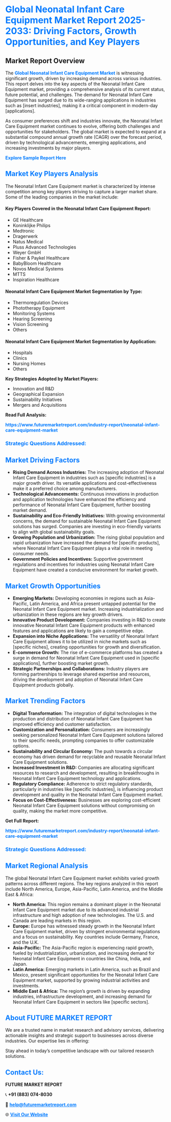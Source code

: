 <h1 style="color: #007BFF;">Global Neonatal Infant Care Equipment Market Report 2025-2033: Driving Factors, Growth Opportunities, and Key Players</h1>

<section id="overview">
<h2>Market Report Overview</h2>
<p>The <a href="https://www.futuremarketreport.com/industry-report/neonatal-infant-care-equipment-market" style="color: #007BFF; text-decoration: none;"><strong>Global Neonatal Infant Care Equipment Market</strong></a> is witnessing significant growth, driven by increasing demand across various industries. This report delves into the key aspects of the Neonatal Infant Care Equipment market, providing a comprehensive analysis of its current status, future potential, and challenges. The demand for Neonatal Infant Care Equipment has surged due to its wide-ranging applications in industries such as [insert industries], making it a critical component in modern-day [applications].</p>
<p>As consumer preferences shift and industries innovate, the Neonatal Infant Care Equipment market continues to evolve, offering both challenges and opportunities for stakeholders. The global market is expected to expand at a substantial compound annual growth rate (CAGR) over the forecast period, driven by technological advancements, emerging applications, and increasing investments by major players.</p>
</section>

<section id="overview">
<p><a href="https://www.futuremarketreport.com/request-sample/reportId=98890" style="color: #007BFF; text-decoration: none;"><strong>Explore Sample Report Here</strong></a></p>
</section>

<section id="key-players">
<h2 style="color: #007BFF;">Market Key Players Analysis</h2>
<p>The Neonatal Infant Care Equipment market is characterized by intense competition among key players striving to capture a larger market share. Some of the leading companies in the market include:</p>
<h4>Key Players Covered in the Neonatal Infant Care Equipment Report:</h4>
<ul><li>GE Healthcare</li><li>Koninklijke Philips</li><li>Medtronic</li><li>Dragerwerk</li><li>Natus Medical</li><li>Pluss Advanced Technologies</li><li>Weyer GmbH</li><li>Fisher &amp; Paykel Healthcare</li><li>BabyBloom Healthcare</li><li>Novos Medical Systems</li><li>MTTS</li><li>Inspiration Healthcare</li></ul>
<h4>Neonatal Infant Care Equipment Market Segmentation by Type:</h4>
<ul><li>Thermoregulation Devices</li><li>Phototherapy Equipment</li><li>Monitoring Systems</li><li>Hearing Screening</li><li>Vision Screening</li><li>Others</li></ul>

<h4>Neonatal Infant Care Equipment Market Segmentation by Application:</h4>
<ul><li>Hospitals</li><li>Clinics</li><li>Nursing Homes</li><li>Others</li></ul>
<p><strong>Key Strategies Adopted by Market Players:</strong></p>
<ul>
<li>Innovation and R&D</li>
<li>Geographical Expansion</li>
<li>Sustainability Initiatives</li>
<li>Mergers and Acquisitions</li>
</ul>
</section>

<section>
<p><strong>Read Full Analysis: </strong></p><a href="https://www.futuremarketreport.com/industry-report/neonatal-infant-care-equipment-market" style="color: #007BFF; text-decoration: none;"><strong>https://www.futuremarketreport.com/industry-report/neonatal-infant-care-equipment-market</strong></a>
<h3 style="color: #007BFF;">Strategic Questions Addressed:</h3>
</section>

<section id="driving-factors">
<h2 style="color: #007BFF;">Market Driving Factors</h2>
<ul>
<li><strong>Rising Demand Across Industries:</strong> The increasing adoption of Neonatal Infant Care Equipment in industries such as [specific industries] is a major growth driver. Its versatile applications and cost-effectiveness make it a preferred choice among manufacturers.</li>
<li><strong>Technological Advancements:</strong> Continuous innovations in production and application technologies have enhanced the efficiency and performance of Neonatal Infant Care Equipment, further boosting market demand.</li>
<li><strong>Sustainability and Eco-Friendly Initiatives:</strong> With growing environmental concerns, the demand for sustainable Neonatal Infant Care Equipment solutions has surged. Companies are investing in eco-friendly variants to align with global sustainability goals.</li>
<li><strong>Growing Population and Urbanization:</strong> The rising global population and rapid urbanization have increased the demand for [specific products], where Neonatal Infant Care Equipment plays a vital role in meeting consumer needs.</li>
<li><strong>Government Policies and Incentives:</strong> Supportive government regulations and incentives for industries using Neonatal Infant Care Equipment have created a conducive environment for market growth.</li>
</ul>
</section>

<section id="growth-opportunities">
<h2 style="color: #007BFF;">Market Growth Opportunities</h2>
<ul>
<li><strong>Emerging Markets:</strong> Developing economies in regions such as Asia-Pacific, Latin America, and Africa present untapped potential for the Neonatal Infant Care Equipment market. Increasing industrialization and urbanization in these regions are key growth drivers.</li>
<li><strong>Innovative Product Development:</strong> Companies investing in R&D to create innovative Neonatal Infant Care Equipment products with enhanced features and applications are likely to gain a competitive edge.</li>
<li><strong>Expansion into Niche Applications:</strong> The versatility of Neonatal Infant Care Equipment allows it to be utilized in niche markets such as [specific niches], creating opportunities for growth and diversification.</li>
<li><strong>E-commerce Growth:</strong> The rise of e-commerce platforms has created a surge in demand for Neonatal Infant Care Equipment used in [specific applications], further boosting market growth.</li>
<li><strong>Strategic Partnerships and Collaborations:</strong> Industry players are forming partnerships to leverage shared expertise and resources, driving the development and adoption of Neonatal Infant Care Equipment products globally.</li>
</ul>
</section>

<section id="trending-factors">
<h2 style="color: #007BFF;">Market Trending Factors</h2>
<ul>
<li><strong>Digital Transformation:</strong> The integration of digital technologies in the production and distribution of Neonatal Infant Care Equipment has improved efficiency and customer satisfaction.</li>
<li><strong>Customization and Personalization:</strong> Consumers are increasingly seeking personalized Neonatal Infant Care Equipment solutions tailored to their specific needs, prompting companies to offer customizable options.</li>
<li><strong>Sustainability and Circular Economy:</strong> The push towards a circular economy has driven demand for recyclable and reusable Neonatal Infant Care Equipment solutions.</li>
<li><strong>Increased Investment in R&D:</strong> Companies are allocating significant resources to research and development, resulting in breakthroughs in Neonatal Infant Care Equipment technology and applications.</li>
<li><strong>Regulatory Compliance:</strong> Adherence to strict regulatory standards, particularly in industries like [specific industries], is influencing product development and quality in the Neonatal Infant Care Equipment market.</li>
<li><strong>Focus on Cost-Effectiveness:</strong> Businesses are exploring cost-efficient Neonatal Infant Care Equipment solutions without compromising on quality, making the market more competitive.</li>
</ul>
</section>

<section>
<p><strong>Get Full Report: </strong></p><a href="https://www.futuremarketreport.com/industry-report/neonatal-infant-care-equipment-market" style="color: #007BFF; text-decoration: none;"><strong>https://www.futuremarketreport.com/industry-report/neonatal-infant-care-equipment-market</strong></a>
<h3 style="color: #007BFF;">Strategic Questions Addressed:</h3>
</section>


<section id="regional-analysis">
<h2 style="color: #007BFF;">Market Regional Analysis</h2>
<p>The global Neonatal Infant Care Equipment market exhibits varied growth patterns across different regions. The key regions analyzed in this report include North America, Europe, Asia-Pacific, Latin America, and the Middle East & Africa:</p>
<ul>
<li><strong>North America:</strong> This region remains a dominant player in the Neonatal Infant Care Equipment market due to its advanced industrial infrastructure and high adoption of new technologies. The U.S. and Canada are leading markets in this region.</li>
<li><strong>Europe:</strong> Europe has witnessed steady growth in the Neonatal Infant Care Equipment market, driven by stringent environmental regulations and a focus on sustainability. Key countries include Germany, France, and the U.K.</li>
<li><strong>Asia-Pacific:</strong> The Asia-Pacific region is experiencing rapid growth, fueled by industrialization, urbanization, and increasing demand for Neonatal Infant Care Equipment in countries like China, India, and Japan.</li>
<li><strong>Latin America:</strong> Emerging markets in Latin America, such as Brazil and Mexico, present significant opportunities for the Neonatal Infant Care Equipment market, supported by growing industrial activities and investments.</li>
<li><strong>Middle East & Africa:</strong> The region’s growth is driven by expanding industries, infrastructure development, and increasing demand for Neonatal Infant Care Equipment in sectors like [specific sectors].</li>
</ul>
</section>

<footer>
<h2 style="color: #007BFF;">About FUTURE MARKET REPORT</h2>
<p>We are a trusted name in market research and advisory services, delivering actionable insights and strategic support to businesses across diverse industries. Our expertise lies in offering:</p>

<p>Stay ahead in today’s competitive landscape with our tailored research solutions.</p>

<h2 style="color: #007BFF;">Contact Us:</h2>
<p><strong>FUTURE MARKET REPORT</strong></p>
<p>📞 <strong>+91 (883) 074-8030</strong></p>
<p>📧 <strong><a href="mailto:help@futuremarketreport.com" style="color: #007BFF;">help@futuremarketreport.com</a></strong></p>
<p>🌐 <strong><a href="https://www.futuremarketreport.com/" style="color: #007BFF;">Visit Our Website</a></strong></p>
</footer>